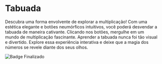 # Tabuada

Descubra uma forma envolvente de explorar a multiplicação! Com uma estética elegante e botões neumórficos intuitivos, você poderá desvendar a tabuada de maneira cativante. Clicando nos botões, mergulhe em um mundo de multiplicação fascinante. Aprender a tabuada nunca foi tão visual e divertido. Explore essa experiência interativa e deixe que a magia dos números se revele diante dos seus olhos.



![Badge Finalizado](https://img.shields.io/static/v1?label=STATUS&message=Finalizado&color=GREEN&style=for-the-badge)
